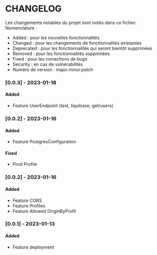 # CHANGELOG 

Les changements notables du projet sont notés dans ce fichier.  
Nomenclature :
- Added : pour les nouvelles fonctionnalités
- Changed : pour les changements de fonctionnalités existantes
- Deprecated : pour les fonctionnalités qui seront bientôt supprimées
- Removed : pour les fonctionnalités supprimées
- Fixed : pour les corrections de bugs
- Security : en cas de vulnérabilités
- Numéro de version : major.minor.patch

### [0.0.3] - 2023-01-18
#### Added
- Feature UserEndpoint (test, liquibase, get/users)

### [0.0.2] - 2023-01-16
#### Added
- Feature PostgresConfiguration
#### Fixed
- Prod Profile

### [0.0.2] - 2023-01-16
#### Added
- Feature CORS
- Feature Profiles
- Feature Allowed OriginByProfil

### [0.0.1] - 2023-01-13
#### Added
- Feature deployment


